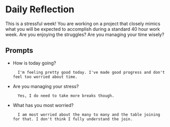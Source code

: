 # Daily Reflection
This is a stressful week! You are working on a project that closely mimics what you will be expected to accomplish during a standard 40 hour work week. Are you enjoying the struggles? Are you managing your time wisely? 

## Prompts
- How is today going? 

        I'm feeling pretty good today. I've made good progress and don't feel too worried about time.

- Are you managing your stress?

        Yes, I do need to take more breaks though.

- What has you most worried?

        I am most worried about the many to many and the table joining for that. I don't think I fully understand the join.